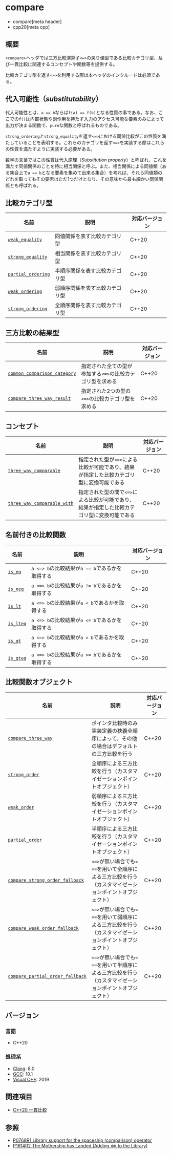# compare

* compare[meta header]
* cpp20[meta cpp]

## 概要

`<compare>`ヘッダでは三方比較演算子`<=>`の戻り値型である比較カテゴリ型、及び一貫比較に関連するコンセプトや関数等を提供する。

比較カテゴリ型を返す`<=>`を利用する際は本ヘッダのインクルードは必須である。

## 代入可能性（*substitutability*）

代入可能性とは、`a == b`ならば`f(a) == f(b)`となる性質の事である。なお、ここでの`f()`は内部状態や副作用を持たず入力のアクセス可能な要素のみによって出力が決まる関数で、`pure`な関数と呼ばれるものである。

`strong_ordering`と`strong_equality`を返す`<=>`における同値比較がこの性質を満たしていることを表明する。これらのカテゴリを返す`<=>`を実装する際はこれらの性質を満たすように実装する必要がある。

数学の言葉ではこの性質は代入原理（*Substitution property*）と呼ばれ、これを満たす同値関係のことを特に相当関係と呼ぶ。また、相当関係による同値類（ある集合上で`a == b`となる要素を集めて出来る集合）を考れば、それら同値類のどれを取ってもその要素はただ1つだけとなり、その意味から最も細かい同値関係とも呼ばれる。

## 比較カテゴリ型

| 名前                                                      | 説明                           | 対応バージョン |
| --------------------------------------------------------- | ------------------------------ | -------------- |
| [`weak_equality`](compare/weak_equality.md.nolink)       | 同値関係を表す比較カテゴリ型   | C++20          |
| [`strong_equality`](compare/strong_equality.md.nolink)   | 相当関係を表す比較カテゴリ型   | C++20          |
| [`partial_ordering`](compare/partial_ordering.md) | 半順序関係を表す比較カテゴリ型 | C++20          |
| [`weak_ordering`](compare/weak_ordering.md)       | 弱順序関係を表す比較カテゴリ型 | C++20          |
| [`strong_ordering`](compare/strong_ordering.md)   | 全順序関係を表す比較カテゴリ型 | C++20          |

## 三方比較の結果型

| 名前                                                                          | 説明                                                      | 対応バージョン |
| ----------------------------------------------------------------------------- | --------------------------------------------------------- | -------------- |
| [`common_comparison_category`](/compare/common_comparison_category.md.nolink) | 指定された全ての型が参加する`<=>`の比較カテゴリ型を求める | C++20          |
| [`compare_three_way_result`](/compare/compare_three_way_result.md.nolink)     | 指定された2つの型の`<=>`の比較カテゴリ型を求める          | C++20          |

## コンセプト

| 名前                                                                        | 説明                                                                                        | 対応バージョン |
| --------------------------------------------------------------------------- | ------------------------------------------------------------------------------------------- | -------------- |
| [`three_way_comparable`](/compare/three_way_comparable.md.nolink)           | 指定された型が`<=>`による比較が可能であり、結果が指定した比較カテゴリ型に変換可能である     | C++20          |
| [`three_way_comparable_with`](/compare/three_way_comparable_with.md.nolink) | 指定された型の間で`<=>`による比較が可能であり、結果が指定した比較カテゴリ型に変換可能である | C++20          |


## 名前付きの比較関数

| 名前                                    | 説明                                            | 対応バージョン |
| --------------------------------------- | ----------------------------------------------- | -------------- |
| [`is_eq`](compare/named_comparison_functions.md)     | `a <=> b`の比較結果が`a == b`であるかを取得する | C++20          |
| [`is_neq`](compare/named_comparison_functions.md)   | `a <=> b`の比較結果が`a != b`であるかを取得する | C++20          |
| [`is_lt`](compare/named_comparison_functions.md)     | `a <=> b`の比較結果が`a < b`であるかを取得する  | C++20          |
| [`is_lteq`](compare/named_comparison_functions.md) | `a <=> b`の比較結果が`a <= b`であるかを取得する | C++20          |
| [`is_gt`](compare/named_comparison_functions.md)     | `a <=> b`の比較結果が`a > b`であるかを取得する  | C++20          |
| [`is_gteq`](compare/named_comparison_functions.md) | `a <=> b`の比較結果が`a >= b`であるかを取得する | C++20          |


## 比較関数オブジェクト

| 名前                                                                                  | 説明                                                                                                    | 対応バージョン |
| ------------------------------------------------------------------------------------- | ------------------------------------------------------------------------------------------------------- | -------------- |
| [`compare_three_way`](/compare/compare_three_way.md.nolink)                           | ポインタ比較時のみ実装定義の狭義全順序によって、その他の場合はデフォルトの三方比較を行う                | C++20          |
| [`strong_order`](/compare/strong_order.md.nolink)                                     | 全順序による三方比較を行う（カスタマイゼーションポイントオブジェクト）                                  | C++20          |
| [`weak_order`](/compare/weak_order.md.nolink)                                         | 弱順序による三方比較を行う（カスタマイゼーションポイントオブジェクト）                                  | C++20          |
| [`partial_order`](/compare/partial_order.md.nolink)                                   | 半順序による三方比較を行う（カスタマイゼーションポイントオブジェクト）                                  | C++20          |
| [`compare_strong_order_fallback`](/compare/compare_strong_order_fallback.md.nolink)   | `<=>`が無い場合でも`< ==`を用いて全順序による三方比較を行う（カスタマイゼーションポイントオブジェクト） | C++20          |
| [`compare_weak_order_fallback`](/compare/compare_weak_order_fallback.md.nolink)       | `<=>`が無い場合でも`< ==`を用いて弱順序による三方比較を行う（カスタマイゼーションポイントオブジェクト） | C++20          |
| [`compare_partial_order_fallback`](/compare/compare_partial_order_fallback.md.nolink) | `<=>`が無い場合でも`< ==`を用いて半順序による三方比較を行う（カスタマイゼーションポイントオブジェクト） | C++20          |

## バージョン
### 言語
- C++20

### 処理系
- [Clang](/implementation.md#clang): 8.0
- [GCC](/implementation.md#gcc): 10.1
- [Visual C++](/implementation.md#visual_cpp): 2019

## 関連項目

- [C++20 一貫比較](/lang/cpp20/consistent_comparison.md)


## 参照

- [P0768R1 Library support for the spaceship (comparison) operator](http://wg21.link/p0768)
- [P1614R2 The Mothership has Landed (Adding <=> to the Library)](http://wg21.link/p1614)
